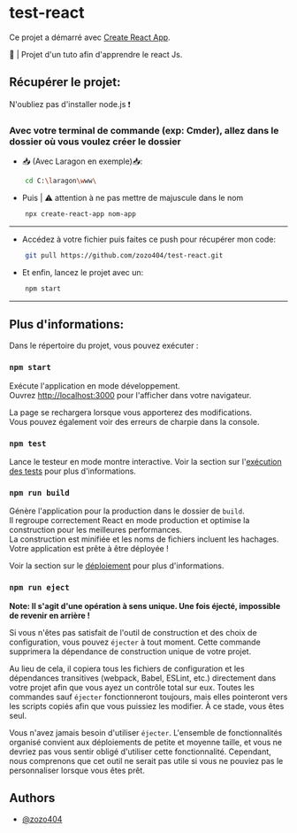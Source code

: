 # test-react

Ce projet a démarré avec [Create React App](https://github.com/facebook/create-react-app).

🤔 | Projet d'un tuto afin d'apprendre le react Js.

## Récupérer le projet:

N'oubliez pas d'installer node.js ❗️

### Avec votre terminal de commande (exp: Cmder), allez dans le dossier où vous voulez créer le dossier

-  📥 (Avec Laragon en exemple)📥:
```bash
    cd C:\laragon\www\
```
- Puis | ⚠️ attention à ne pas mettre de majuscule dans le nom
```bash
    npx create-react-app nom-app
```
---
- Accédez à votre fichier puis faites ce push pour récupérer mon code:

```bash
    git pull https://github.com/zozo404/test-react.git
```
- Et enfin, lancez le projet avec un:
```bash
    npm start
```
---
## Plus d'informations:

Dans le répertoire du projet, vous pouvez exécuter :

### `npm start`

Exécute l'application en mode développement.\
Ouvrez [http://localhost:3000](http://localhost:3000) pour l'afficher dans votre navigateur.

La page se rechargera lorsque vous apporterez des modifications.\
Vous pouvez également voir des erreurs de charpie dans la console.

### `npm test`

Lance le testeur en mode montre interactive.
Voir la section sur l'[exécution des tests](https://facebook.github.io/create-react-app/docs/running-tests) pour plus d'informations.

### `npm run build`

Génère l'application pour la production dans le dossier de `build`.\
Il regroupe correctement React en mode production et optimise la construction pour les meilleures performances.\
La construction est minifiée et les noms de fichiers incluent les hachages.\
Votre application est prête à être déployée !

Voir la section sur le [déploiement](https://facebook.github.io/create-react-app/docs/deployment) pour plus d'informations.

### `npm run eject`

**Note: Il s'agit d'une opération à sens unique. Une fois éjecté, impossible de revenir en arrière !**

Si vous n'êtes pas satisfait de l'outil de construction et des choix de configuration, vous pouvez `éjecter` à tout moment. Cette commande supprimera la dépendance de construction unique de votre projet.

Au lieu de cela, il copiera tous les fichiers de configuration et les dépendances transitives (webpack, Babel, ESLint, etc.) directement dans votre projet afin que vous ayez un contrôle total sur eux. Toutes les commandes sauf `éjecter` fonctionneront toujours, mais elles pointeront vers les scripts copiés afin que vous puissiez les modifier. À ce stade, vous êtes seul.

Vous n'avez jamais besoin d'utiliser `éjecter`. L'ensemble de fonctionnalités organisé convient aux déploiements de petite et moyenne taille, et vous ne devriez pas vous sentir obligé d'utiliser cette fonctionnalité. Cependant, nous comprenons que cet outil ne serait pas utile si vous ne pouviez pas le personnaliser lorsque vous êtes prêt.
## Authors

- [@zozo404](https://www.github.com/zozo404)
